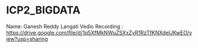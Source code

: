 # ICP2_BIGDATA
Name: Ganesh Reddy Langati
Vedio Recording : https://drive.google.com/file/d/1q5XfMkNWuZSXxZyR1RzTfKNXdeIJKwEO/view?usp=sharing
